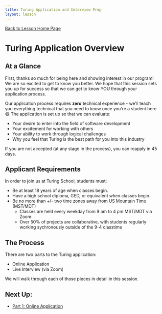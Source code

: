 ```yaml
---
title: Turing Application and Interview Prep
layout: lesson
---
```


<a href="../">Back to Lesson Home Page</a>

# Turing Application Overview

## At a Glance

First, thanks so much for being here and showing interest in our program! We are so excited to get to know you better. We hope that this session sets you up for success so that we can get to know YOU through your application process. 

Our application process requires **zero** technical experience - we'll teach you everything technical that you need to know once you're a student here 😄 The application is set up so that we can evaluate:
- Your desire to enter into the field of software development
- Your excitement for working with others
- Your ability to work through logical challenges 
- Why you feel that Turing is the best path for you into this industry

If you are not accepted (at any stage in the process), you can reapply in 45 days.

## Applicant Requirements
In order to join us at Turing School, students must:
- Be at least 18 years of age when classes begin.
- Have a high school diploma, GED, or equivalent when classes begin.
- Be no more than +/- two time zones away from US Mountain Time (MST/MDT)  
  - Classes are held every weekday from 9 am to 4 pm MST/MDT via Zoom
  - Over 50% of projects are collaborative, with students regularly working sychronously outside of the 9-4 classtime

## The Process

There are two parts to the Turing application:
- Online Application
- Live Interview (via Zoom)

We will walk through each of those pieces in detail in this session.

## Next Up:
- [Part 1: Online Application](../online-application)
